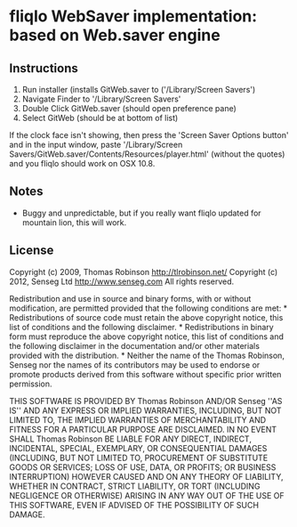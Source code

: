 fliqlo WebSaver implementation: based on Web.saver engine
=============================================

Instructions
------------


1. Run installer (installs GitWeb.saver to ('/Library/Screen Savers')
2. Navigate Finder to '/Library/Screen Savers'
3. Double Click GitWeb.saver (should open preference pane)
4. Select GitWeb (should be at bottom of list)

If the clock face isn't showing, then press the 'Screen Saver Options button' and in the input window, paste '/Library/Screen Savers/GitWeb.saver/Contents/Resources/player.html' (without the quotes) and you fliqlo should work on OSX 10.8.

Notes
-----

* Buggy and unpredictable, but if you really want fliqlo updated for mountain lion, this will work.

License
-------

Copyright (c) 2009, Thomas Robinson <http://tlrobinson.net/>
Copyright (c) 2012, Senseg Ltd <http://www.senseg.com>
All rights reserved.

Redistribution and use in source and binary forms, with or without
modification, are permitted provided that the following conditions are met:
    * Redistributions of source code must retain the above copyright
      notice, this list of conditions and the following disclaimer.
    * Redistributions in binary form must reproduce the above copyright
      notice, this list of conditions and the following disclaimer in the
      documentation and/or other materials provided with the distribution.
    * Neither the name of the Thomas Robinson, Senseg nor the
      names of its contributors may be used to endorse or promote products
      derived from this software without specific prior written permission.

THIS SOFTWARE IS PROVIDED BY Thomas Robinson AND/OR Senseg ''AS IS'' AND ANY
EXPRESS OR IMPLIED WARRANTIES, INCLUDING, BUT NOT LIMITED TO, THE IMPLIED
WARRANTIES OF MERCHANTABILITY AND FITNESS FOR A PARTICULAR PURPOSE ARE
DISCLAIMED. IN NO EVENT SHALL Thomas Robinson BE LIABLE FOR ANY
DIRECT, INDIRECT, INCIDENTAL, SPECIAL, EXEMPLARY, OR CONSEQUENTIAL DAMAGES
(INCLUDING, BUT NOT LIMITED TO, PROCUREMENT OF SUBSTITUTE GOODS OR SERVICES;
LOSS OF USE, DATA, OR PROFITS; OR BUSINESS INTERRUPTION) HOWEVER CAUSED AND
ON ANY THEORY OF LIABILITY, WHETHER IN CONTRACT, STRICT LIABILITY, OR TORT
(INCLUDING NEGLIGENCE OR OTHERWISE) ARISING IN ANY WAY OUT OF THE USE OF THIS
SOFTWARE, EVEN IF ADVISED OF THE POSSIBILITY OF SUCH DAMAGE.
